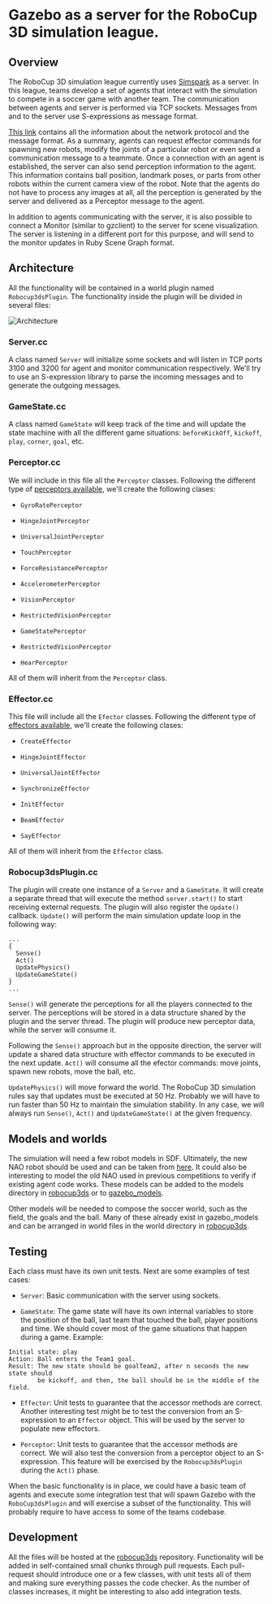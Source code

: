 # Gazebo as a server for the RoboCup 3D simulation league.

## Overview

The RoboCup 3D simulation league currently uses [Simspark](http://simspark.sourceforge.net/wiki/index.php/Main_Page) as a server. In this league,
teams develop a set of agents that interact with the simulation to compete in a
soccer game with another team. The communication between agents and server is
performed via TCP sockets. Messages from and to the server use S-expressions as
message format.

[This link](http://simspark.sourceforge.net/wiki/index.php/Network_Protocol)
contains all the information about the network protocol and the message format.
As a summary, agents can request effector commands for spawning new robots,
modify the joints of a particular robot or even send a communication message to
a teammate. Once a connection with an agent is established, the server can also
send perception information to the agent. This information contains ball
position, landmark poses, or parts from other robots within the current camera
view of the robot. Note that the agents do not have to process any images at
all, all the perception is generated by the server and delivered as a Perceptor
message to the agent.

In addition to agents communicating with the server, it is also possible to
connect a Monitor (similar to gzclient) to the server for scene visualization.
The server is listening in a different port for this purpose, and will send to
the monitor updates in Ruby Scene Graph format.

## Architecture

All the functionality will be contained in a world plugin named
`Robocup3dsPlugin`. The functionality inside the plugin will be divided in several
files:

![Architecture](https://bytebucket.org/osrf/gazebo_design/raw/2c6ca990a6ee4d1adb5ca89ed8178a5f248d1f29/robocup3ds/architecture.png)

### Server.cc

A class named `Server` will initialize some sockets and will listen
in TCP ports 3100 and 3200 for agent and monitor communication respectively. We'll try to use
an S-expression library to parse the incoming messages and to generate the outgoing
messages.

### GameState.cc

A class named `GameState` will keep track of the time and will
update the state machine with all the different game situations: `beforeKickOff`,
`kickoff`, `play`, `corner`, `goal`, etc.

### Perceptor.cc

We will include in this file all the `Perceptor` classes.
Following the different type of [perceptors available](http://simspark.sourceforge.net/wiki/index.php/Perceptors),
we'll create the following clases:

+ `GyroRatePerceptor`

+ `HingeJointPerceptor`

+ `UniversalJointPerceptor`

+ `TouchPerceptor`

+ `ForceResistancePerceptor`

+ `AccelerometerPerceptor`

+ `VisionPerceptor`

+ `RestrictedVisionPerceptor`

+ `GameStatePerceptor`

+ `RestrictedVisionPerceptor`

+ `HearPerceptor`

All of them will inherit from the `Perceptor` class.

### Effector.cc

This file will include all the `Efector` classes.
Following the different type of [effectors available](http://simspark.sourceforge.net/wiki/index.php/Effectors),
we'll create the following clases:

+ `CreateEffector`

+ `HingeJointEffector`

+ `UniversalJointEffector`

+ `SynchronizeEffector`

+ `InitEffector`

+ `BeamEffector`

+ `SayEffector`

All of them will inherit from the `Effector` class.

### Robocup3dsPlugin.cc

The plugin will create one instance of a `Server` and a `GameState`.
It will create a separate thread that will execute the method `server.start()`
to start receiving external requests. The plugin will also register the `Update()`
callback. `Update()` will perform the main simulation update loop in the
following way:

```
...
{
  Sense()
  Act()
  UpdatePhysics()
  UpdateGameState()
}
...
```

`Sense()` will generate the perceptions for all the players connected to the
server. The perceptions will be stored in a data structure shared by the plugin
and the server thread. The plugin will produce new perceptor data, while the
server will consume it.

Following the `Sense()` approach but in the opposite direction, the server will
update a shared data structure with effector commands to be executed in the next
update. `Act()` will consume all the efector commands: move joints, spawn new
robots, move the ball, etc.

`UpdatePhysics()` will move forward the world. The RoboCup 3D simulation rules
say that updates must be executed at 50 Hz. Probably we will have to run faster
than 50 Hz to maintain the simulation stability. In any case, we will always run
`Sense()`, `Act()` and `UpdateGameState()` at the given frequency.

## Models and worlds

The simulation will need a few robot models in SDF. Ultimately, the new NAO robot
should be used and can be taken from [here](https://github.com/osrf/robocup_3d_simulation/tree/master/robocup_model_resources/nao_models).
It could also be interesting to model the old NAO used in previous competitions
to verify if existing agent code works. These models can be added to the models
directory in [robocup3ds](https://bitbucket.org/osrf/robocup3ds/src/e356d61f1f7f4cc8c851ecfcda439ab7427ceeb5/models/?at=default)
or to [gazebo_models](https://bitbucket.org/osrf/gazebo_models).

Other models will be needed to compose the soccer world, such as the field,
the goals and the ball. Many of these already exist in gazebo_models and
can be arranged in world files in the world directory in [robocup3ds](https://bitbucket.org/osrf/robocup3ds/src/e356d61f1f7f4cc8c851ecfcda439ab7427ceeb5/worlds/?at=default).

## Testing

Each class must have its own unit tests. Next are some examples of test cases:

* `Server`: Basic communication with the server using sockets.


* `GameState`: The game state will have its own internal variables to store the
position of the ball, last team that touched the ball, player positions and
time. We should cover most of the game situations that happen during a game. Example:

```
Initial state: play
Action: Ball enters the Team1 goal.
Result: The new state should be goalTeam2, after n seconds the new state should
        be kickoff, and then, the ball should be in the middle of the field.
```


* `Effector`: Unit tests to guarantee that the accessor methods are correct.
Another interesting test might be to test the conversion from an S-expression to
an `Effector` object. This will be used by the server to populate new effectors.


* `Perceptor`: Unit tests to guarantee that the accessor methods are correct. We
will also test the conversion from a perceptor object to an S-expression. This
feature will be exercised by the `Robocup3dsPlugin` during the `Act()` phase.


When the basic functionality is in place, we could have a basic team of agents
and execute some integration test that will spawn Gazebo with the
`RoboCup3dsPlugin` and will exercise a subset of the functionality. This will
probably require to have access to some of the teams codebase.

## Development

All the files will be hosted at the [robocup3ds](https://bitbucket.org/osrf/robocup3ds)
repository. Functionality will be added in self-contained small chunks through pull
requests. Each pull-request should introduce one or a few classes, with unit tests all
of them and making sure everything passes the code checker. As the number of classes
increases, it might be interesting to also add integration tests.
